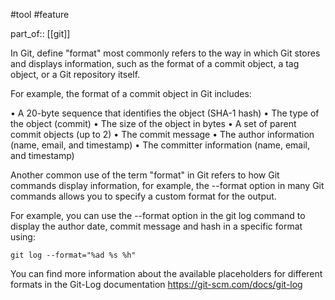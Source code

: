 #tool #feature 

part_of:: [[git]]

 In Git, define "format" most commonly refers to the way in which Git stores
  and displays information, such as the format of a commit object, a tag
  object, or a Git repository itself.

  For example, the format of a commit object in Git includes:

  • A 20-byte sequence that identifies the object (SHA-1 hash)
  • The type of the object (commit)
  • The size of the object in bytes
  • A set of parent commit objects (up to 2)
  • The commit message
  • The author information (name, email, and timestamp)
  • The committer information (name, email, and timestamp)

  Another common use of the term "format" in Git refers to how Git commands
  display information, for example, the  --format  option in many Git commands
  allows you to specify a custom format for the output.

  For example, you can use the  --format  option in the  git log  command to
  display the author date, commit message and hash in a specific format using:

    git log --format="%ad %s %h"

  You can find more information about the available placeholders for different
  formats in the Git-Log documentation https://git-scm.com/docs/git-log
